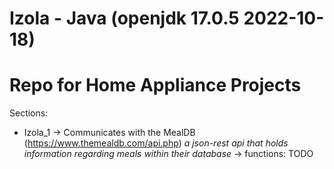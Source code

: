 # Izola - Java (openjdk 17.0.5 2022-10-18)
# Repo for Home Appliance Projects
Sections:
- Izola_1
-> Communicates with the MealDB (https://www.themealdb.com/api.php) *a json-rest api that holds information regarding meals within their database* 
-> functions: TODO
